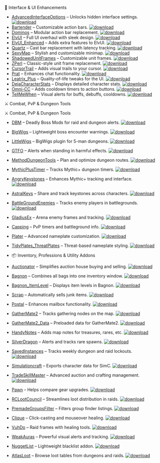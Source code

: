 🧩 Interface & UI Enhancements

- [AdvancedInterfaceOptions](https://github.com/dopalone/Addons-7.3.5/raw/main/Addons/AdvancedInterfaceOptions.zip) – Unlocks hidden interface settings. [![download](https://img.shields.io/badge/download-zip-blue)](https://github.com/dopalone/Addons-7.3.5/raw/main/Addons/AdvancedInterfaceOptions.zip)  
- [Bartender](https://github.com/dopalone/Addons-7.3.5/raw/main/Addons/Bartender.zip) – Customizable action bars. [![download](https://img.shields.io/badge/download-zip-blue)](https://github.com/dopalone/Addons-7.3.5/raw/main/Addons/Bartender.zip)  
- [Dominos](https://github.com/dopalone/Addons-7.3.5/raw/main/Addons/Dominos.zip) – Modular action bar replacement. [![download](https://img.shields.io/badge/download-zip-blue)](https://github.com/dopalone/Addons-7.3.5/raw/main/Addons/Dominos.zip)  
- [ElvUI](https://github.com/dopalone/Addons-7.3.5/raw/main/Addons/ElvUI.zip) – Full UI overhaul with sleek design. [![download](https://img.shields.io/badge/download-zip-blue)](https://github.com/dopalone/Addons-7.3.5/raw/main/Addons/ElvUI.zip)  
- [ElvUI_Enhanced](https://github.com/dopalone/Addons-7.3.5/raw/main/Addons/ElvUI_Enhanced.zip) – Adds extra features to ElvUI. [![download](https://img.shields.io/badge/download-zip-blue)](https://github.com/dopalone/Addons-7.3.5/raw/main/Addons/ElvUI_Enhanced.zip)  
- [Quartz](https://github.com/dopalone/Addons-7.3.5/raw/main/Addons/Quartz.zip) – Cast bar replacement with latency tracking. [![download](https://img.shields.io/badge/download-zip-blue)](https://github.com/dopalone/Addons-7.3.5/raw/main/Addons/Quartz.zip)  
- [SexyMap](https://github.com/dopalone/Addons-7.3.5/raw/main/Addons/SexyMap.zip) – Stylish and customizable minimap. [![download](https://img.shields.io/badge/download-zip-blue)](https://github.com/dopalone/Addons-7.3.5/raw/main/Addons/SexyMap.zip)  
- [ShadowedUnitFrames](https://github.com/dopalone/Addons-7.3.5/raw/main/Addons/ShadowedUnitFrames.zip) – Customizable unit frames. [![download](https://img.shields.io/badge/download-zip-blue)](https://github.com/dopalone/Addons-7.3.5/raw/main/Addons/ShadowedUnitFrames.zip)  
- [ZPerl](https://github.com/dopalone/Addons-7.3.5/raw/main/Addons/ZPerl.zip) – Classic-style unit frame replacement. [![download](https://img.shields.io/badge/download-zip-blue)](https://github.com/dopalone/Addons-7.3.5/raw/main/Addons/ZPerl.zip)  
- [CursorTrail](https://github.com/dopalone/Addons-7.3.5/raw/main/Addons/CursorTrail.zip) – Adds visual trails to your cursor. [![download](https://img.shields.io/badge/download-zip-blue)](https://github.com/dopalone/Addons-7.3.5/raw/main/Addons/CursorTrail.zip)  
- [Prat](https://github.com/dopalone/Addons-7.3.5/raw/main/Addons/Prat.zip) – Enhances chat functionality. [![download](https://img.shields.io/badge/download-zip-blue)](https://github.com/dopalone/Addons-7.3.5/raw/main/Addons/Prat.zip)  
- [Leatrix_Plus](https://github.com/dopalone/Addons-7.3.5/raw/main/Addons/Leatrix_Plus.zip) – Quality-of-life tweaks for the UI. [![download](https://img.shields.io/badge/download-zip-blue)](https://github.com/dopalone/Addons-7.3.5/raw/main/Addons/Leatrix_Plus.zip)  
- [DejaCharacterStats](https://github.com/dopalone/Addons-7.3.5/raw/main/Addons/DejaCharacterStats.zip) – Displays detailed character stats. [![download](https://img.shields.io/badge/download-zip-blue)](https://github.com/dopalone/Addons-7.3.5/raw/main/Addons/DejaCharacterStats.zip)  
- [Omni-CC](https://github.com/dopalone/Addons-7.3.5/raw/main/Addons/Omni-CC.zip) – Adds cooldown timers to action buttons. [![download](https://img.shields.io/badge/download-zip-blue)](https://github.com/dopalone/Addons-7.3.5/raw/main/Addons/Omni-CC.zip)  
- [TellMeWhen](https://github.com/dopalone/Addons-7.3.5/raw/main/Addons/TellMeWhen.zip) – Visual alerts for buffs, debuffs, cooldowns. [![download](https://img.shields.io/badge/download-zip-blue)](https://github.com/dopalone/Addons-7.3.5/raw/main/Addons/TellMeWhen.zip)  


⚔️ Combat, PvP & Dungeon Tools

⚔️ Combat, PvP & Dungeon Tools

- [DBM](https://github.com/dopalone/Addons-7.3.5/raw/main/Addons/DBM.zip) – Deadly Boss Mods for raid and dungeon alerts. [![download](https://img.shields.io/badge/download-zip-blue)](https://github.com/dopalone/Addons-7.3.5/raw/main/Addons/DBM.zip)
- [BigWigs](https://github.com/dopalone/Addons-7.3.5/raw/main/Addons/BigWigs.zip) – Lightweight boss encounter warnings. [![download](https://img.shields.io/badge/download-zip-blue)](https://github.com/dopalone/Addons-7.3.5/raw/main/Addons/BigWigs.zip)
- [LittleWigs](https://github.com/dopalone/Addons-7.3.5/raw/main/Addons/LittleWigs.zip) – BigWigs plugin for 5-man dungeons. [![download](https://img.shields.io/badge/download-zip-blue)](https://github.com/dopalone/Addons-7.3.5/raw/main/Addons/LittleWigs.zip)
- [GTFO](https://github.com/dopalone/Addons-7.3.5/raw/main/Addons/GTFO.zip) – Alerts when standing in harmful effects. [![download](https://img.shields.io/badge/download-zip-blue)](https://github.com/dopalone/Addons-7.3.5/raw/main/Addons/GTFO.zip)
- [MethodDungeonTools](https://github.com/dopalone/Addons-7.3.5/raw/main/Addons/MethodDungeonTools.zip) – Plan and optimize dungeon routes. [![download](https://img.shields.io/badge/download-zip-blue)](https://github.com/dopalone/Addons-7.3.5/raw/main/Addons/MethodDungeonTools.zip)
- [MythicPlusTimer](https://github.com/dopalone/Addons-7.3.5/raw/main/Addons/MythicPlusTimer.zip) – Tracks Mythic+ dungeon timers. [![download](https://img.shields.io/badge/download-zip-blue)](https://github.com/dopalone/Addons-7.3.5/raw/main/Addons/MythicPlusTimer.zip)
- [AngryKeystones](https://github.com/dopalone/Addons-7.3.5/raw/main/Addons/AngryKeystones.zip) – Enhances Mythic+ tracking and interface. [![download](https://img.shields.io/badge/download-zip-blue)](https://github.com/dopalone/Addons-7.3.5/raw/main/Addons/AngryKeystones.zip)
- [AstralKeys](https://github.com/dopalone/Addons-7.3.5/raw/main/Addons/AstralKeys.zip) – Share and track keystones across characters. [![download](https://img.shields.io/badge/download-zip-blue)](https://github.com/dopalone/Addons-7.3.5/raw/main/Addons/AstralKeys.zip)
- [BattleGroundEnemies](https://github.com/dopalone/Addons-7.3.5/raw/main/Addons/BattleGroundEnemies.zip) – Tracks enemy players in battlegrounds. [![download](https://img.shields.io/badge/download-zip-blue)](https://github.com/dopalone/Addons-7.3.5/raw/main/Addons/BattleGroundEnemies.zip)
- [GladiusEx](https://github.com/dopalone/Addons-7.3.5/raw/main/Addons/GladiusEx.zip) – Arena enemy frames and tracking. [![download](https://img.shields.io/badge/download-zip-blue)](https://github.com/dopalone/Addons-7.3.5/raw/main/Addons/GladiusEx.zip)
- [Capping](https://github.com/dopalone/Addons-7.3.5/raw/main/Addons/Capping.zip) – PvP timers and battleground info. [![download](https://img.shields.io/badge/download-zip-blue)](https://github.com/dopalone/Addons-7.3.5/raw/main/Addons/Capping.zip)
- [Plater](https://github.com/dopalone/Addons-7.3.5/raw/main/Addons/Plater.zip) – Advanced nameplate customization. [![download](https://img.shields.io/badge/download-zip-blue)](https://github.com/dopalone/Addons-7.3.5/raw/main/Addons/Plater.zip)
- [TidyPlates_ThreatPlates](https://github.com/dopalone/Addons-7.3.5/raw/main/Addons/TidyPlates_ThreatPlates.zip) – Threat-based nameplate styling. [![download](https://img.shields.io/badge/download-zip-blue)](https://github.com/dopalone/Addons-7.3.5/raw/main/Addons/TidyPlates_ThreatPlates.zip)



- 📦 Inventory, Professions & Utility Addons

- [Auctionator](https://github.com/dopalone/Addons-7.3.5/raw/main/Addons/Auctionator.zip) – Simplifies auction house buying and selling. [![download](https://img.shields.io/badge/download-zip-blue)](https://github.com/dopalone/Addons-7.3.5/raw/main/Addons/Auctionator.zip)
- [Bagnon](https://github.com/dopalone/Addons-7.3.5/raw/main/Addons/Bagnon.zip) – Combines all bags into one inventory window. [![download](https://img.shields.io/badge/download-zip-blue)](https://github.com/dopalone/Addons-7.3.5/raw/main/Addons/Bagnon.zip)
- [Bagnon_ItemLevel](https://github.com/dopalone/Addons-7.3.5/raw/main/Addons/Bagnon_ItemLevel.zip) – Displays item levels in Bagnon. [![download](https://img.shields.io/badge/download-zip-blue)](https://github.com/dopalone/Addons-7.3.5/raw/main/Addons/Bagnon_ItemLevel.zip)
- [Scrap](https://github.com/dopalone/Addons-7.3.5/raw/main/Addons/Scrap.zip) – Automatically sells junk items. [![download](https://img.shields.io/badge/download-zip-blue)](https://github.com/dopalone/Addons-7.3.5/raw/main/Addons/Scrap.zip)
- [Postal](https://github.com/dopalone/Addons-7.3.5/raw/main/Addons/Postal.zip) – Enhances mailbox functionality. [![download](https://img.shields.io/badge/download-zip-blue)](https://github.com/dopalone/Addons-7.3.5/raw/main/Addons/Postal.zip)
- [GatherMate2](https://github.com/dopalone/Addons-7.3.5/raw/main/Addons/GatherMate2.zip) – Tracks gathering nodes on the map. [![download](https://img.shields.io/badge/download-zip-blue)](https://github.com/dopalone/Addons-7.3.5/raw/main/Addons/GatherMate2.zip)
- [GatherMate2_Data](https://github.com/dopalone/Addons-7.3.5/raw/main/Addons/GatherMate2_Data.zip) – Preloaded data for GatherMate2. [![download](https://img.shields.io/badge/download-zip-blue)](https://github.com/dopalone/Addons-7.3.5/raw/main/Addons/GatherMate2_Data.zip)
- [HandyNotes](https://github.com/dopalone/Addons-7.3.5/raw/main/Addons/HandyNotes.zip) – Adds map notes for treasures, rares, etc. [![download](https://img.shields.io/badge/download-zip-blue)](https://github.com/dopalone/Addons-7.3.5/raw/main/Addons/HandyNotes.zip)
- [SilverDragon](https://github.com/dopalone/Addons-7.3.5/raw/main/Addons/SilverDragon.zip) – Alerts and tracks rare spawns. [![download](https://img.shields.io/badge/download-zip-blue)](https://github.com/dopalone/Addons-7.3.5/raw/main/Addons/SilverDragon.zip)
- [SavedInstances](https://github.com/dopalone/Addons-7.3.5/raw/main/Addons/SavedInstances.zip) – Tracks weekly dungeon and raid lockouts. [![download](https://img.shields.io/badge/download-zip-blue)](https://github.com/dopalone/Addons-7.3.5/raw/main/Addons/SavedInstances.zip)
- [Simulationcraft](https://github.com/dopalone/Addons-7.3.5/raw/main/Addons/Simulationcraft.zip) – Exports character data for SimC. [![download](https://img.shields.io/badge/download-zip-blue)](https://github.com/dopalone/Addons-7.3.5/raw/main/Addons/Simulationcraft.zip)
- [TradeSkillMaster](https://github.com/dopalone/Addons-7.3.5/raw/main/Addons/TradeSkillMaster.zip) – Advanced auction and crafting management. [![download](https://img.shields.io/badge/download-zip-blue)](https://github.com/dopalone/Addons-7.3.5/raw/main/Addons/TradeSkillMaster.zip)
- [Pawn](https://github.com/dopalone/Addons-7.3.5/raw/main/Addons/Pawn.zip) – Helps compare gear upgrades. [![download](https://img.shields.io/badge/download-zip-blue)](https://github.com/dopalone/Addons-7.3.5/raw/main/Addons/Pawn.zip)
- [RCLootCouncil](https://github.com/dopalone/Addons-7.3.5/raw/main/Addons/RCLootCouncil.zip) – Streamlines loot distribution in raids. [![download](https://img.shields.io/badge/download-zip-blue)](https://github.com/dopalone/Addons-7.3.5/raw/main/Addons/RCLootCouncil.zip)
- [PremadeGroupsFilter](https://github.com/dopalone/Addons-7.3.5/raw/main/Addons/PremadeGroupsFilter.zip) – Filters group finder listings. [![download](https://img.shields.io/badge/download-zip-blue)](https://github.com/dopalone/Addons-7.3.5/raw/main/Addons/PremadeGroupsFilter.zip)
- [Clique](https://github.com/dopalone/Addons-7.3.5/raw/main/Addons/Clique.zip) – Click-casting and mouseover healing. [![download](https://img.shields.io/badge/download-zip-blue)](https://github.com/dopalone/Addons-7.3.5/raw/main/Addons/Clique.zip)
- [VuhDo](https://github.com/dopalone/Addons-7.3.5/raw/main/Addons/VuhDo.zip) – Raid frames with healing tools. [![download](https://img.shields.io/badge/download-zip-blue)](https://github.com/dopalone/Addons-7.3.5/raw/main/Addons/VuhDo.zip)
- [WeakAuras](https://github.com/dopalone/Addons-7.3.5/raw/main/Addons/WeakAuras.zip) – Powerful visual alerts and tracking. [![download](https://img.shields.io/badge/download-zip-blue)](https://github.com/dopalone/Addons-7.3.5/raw/main/Addons/WeakAuras.zip)
- [NuggetList](https://github.com/dopalone/Addons-7.3.5/raw/main/Addons/NuggetList.zip) – Lightweight blacklist addon. [![download](https://img.shields.io/badge/download-zip-blue)](https://github.com/dopalone/Addons-7.3.5/raw/main/Addons/NuggetList.zip)
- [AtlasLoot](https://github.com/dopalone/Addons-7.3.5/raw/main/Addons/AtlasLoot.zip) – Browse loot tables from dungeons and raids. [![download](https://img.shields.io/badge/download-zip-blue)](https://github.com/dopalone/Addons-7.3.5/raw/main/Addons/AtlasLoot.zip)

